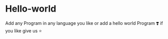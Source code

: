 # Hello-world
Add any  Program in any language you like or add a hello world Program ❣️ if you like give us :star:
 
